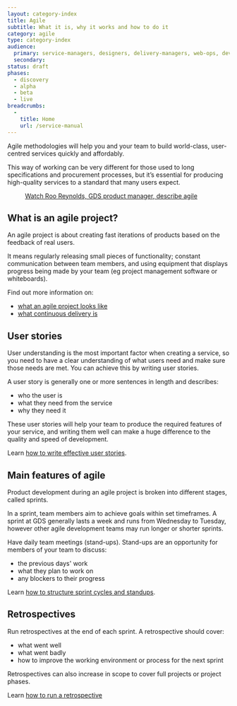 ```yaml
---
layout: category-index
title: Agile
subtitle: What it is, why it works and how to do it
category: agile
type: category-index
audience:
  primary: service-managers, designers, delivery-managers, web-ops, developers, tech-archs, performance-analysts, user-researchers, qa, content-designers
  secondary:
status: draft
phases:
  - discovery
  - alpha
  - beta
  - live
breadcrumbs:
  -
    title: Home
    url: /service-manual
---
```


Agile methodologies will help you and your team to build world-class, user-centred services quickly and affordably. 

This way of working can be very different for those used to long specifications and procurement processes, but it’s essential for producing high-quality services to a standard that many users expect. 

<figure class="media-player-wrapper video">
	<a href="https://www.youtube.com/watch?v=0XpAtr24uUQ">Watch Roo Reynolds, GDS product manager, describe agile</a
	>
</figure>


## What is an agile project?

An agile project is about creating fast iterations of products based on the feedback of real users. 

It means regularly releasing small pieces of functionality; constant communication between team members, and using equipment that displays progress being made by your team (eg project management software or whiteboards).

Find out more information on:

* [what an agile project looks like](/service-manual/agile/what-agile-looks-like.html)
* [what continuous delivery is](/service-manual/agile/continuous-delivery.html)

## User stories

User understanding is the most important factor when creating a service, so you need to have a clear understanding of what users need and make sure those needs are met. You can achieve this by writing user stories. 

A user story is generally one or more sentences in length and describes: 

* who the user is
* what they need from the service
* why they need it

These user stories will help your team to produce the required features of your service, and writing them well can make a huge difference to the quality and speed of development.

Learn [how to write effective user stories](/service-manual/agile/writing-user-stories.html).

## Main features of agile

Product development during an agile project is broken into different stages, called sprints. 

In a sprint, team members aim to achieve goals within set timeframes. A sprint at GDS generally lasts a week and runs from Wednesday to Tuesday, however other agile development teams may run longer or shorter sprints.

Have daily team meetings (stand-ups). Stand-ups are an opportunity for members of your team to discuss: 

* the previous days' work
* what they plan to work on
* any blockers to their progress

Learn [how to structure sprint cycles and standups](/service-manual/agile/features-of-agile.html).

## Retrospectives

Run retrospectives at the end of each sprint.  A retrospective should cover:

* what went well
* what went badly
* how to improve the working environment or process for the next sprint

Retrospectives can also increase in scope to cover full projects or project phases.

Learn [how to run a retrospective](/service-manual/agile/running-retrospectives.html)

